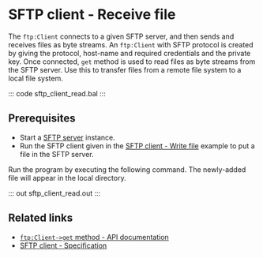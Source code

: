 # SFTP client - Receive file

The `ftp:Client` connects to a given SFTP server, and then sends and receives files as byte streams. An `ftp:Client` with SFTP protocol is created by giving the protocol, host-name and required credentials and the private key. Once connected, `get` method is used to read files as byte streams from the SFTP server. Use this to transfer files from a remote file system to a local file system.

::: code sftp_client_read.bal :::

## Prerequisites
- Start a [SFTP server](https://hub.docker.com/r/atmoz/sftp/) instance.
- Run the SFTP client given in the [SFTP client - Write file](/learn/by-example/sftp-client-write) example to put a file in the SFTP server.

Run the program by executing the following command. The newly-added file will appear in the local directory.

::: out sftp_client_read.out :::

## Related links
- [`ftp:Client->get` method  - API documentation](https://lib.ballerina.io/ballerina/ftp/latest/clients/Client#get)
- [SFTP client - Specification](/spec/ftp/#322-secure-client)
